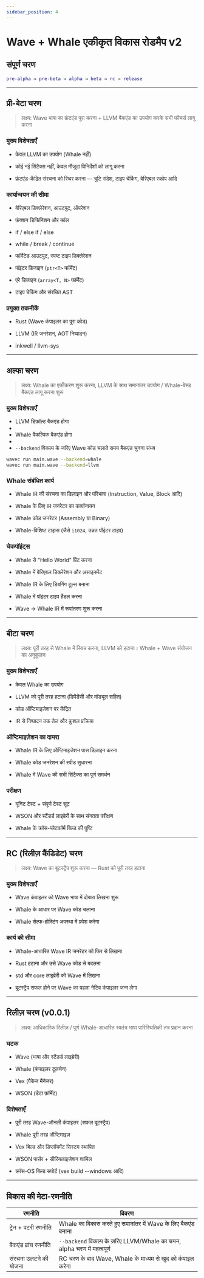 ```yaml
---
sidebar_position: 4
---
```


# Wave + Whale एकीकृत विकास रोडमैप v2

## संपूर्ण चरण

```matlab
pre-alpha → pre-beta → alpha → beta → rc → release
```

---

## प्री-बेटा चरण

> लक्ष्य: Wave भाषा का फ्रंटएंड पूरा करना + LLVM बैकएंड का उपयोग करके सभी फीचर्स लागू करना

### मुख्य विशेषताएँ
* केवल LLVM का उपयोग (Whale नहीं)

* कोई नई सिंटैक्स नहीं, केवल मौजूदा विनिर्देशों को लागू करना

* फ्रंटएंड-केंद्रित संरचना को स्थिर करना — त्रुटि संदेश, टाइप चेकिंग, वेरिएबल स्कोप आदि

### कार्यान्वयन की सीमा
* वेरिएबल डिक्लेरेशन, आउटपुट, ऑपरेशन

* फ़ंक्शन डिफिनिशन और कॉल

* if / else if / else

* while / break / continue

* फॉर्मेटेड आउटपुट, स्पष्ट टाइप डिक्लेरेशन

* पॉइंटर डिजाइन (`ptr<T>` फॉर्मेट)

* एरे डिज़ाइन (`array<T, N>` फॉर्मेट)

* टाइप चेकिंग और संरचित AST

### प्रयुक्त तकनीकें
* Rust (Wave कंपाइलर का पूरा कोड)

* LLVM (IR जनरेशन, AOT निष्पादन)

* inkwell / llvm-sys

---

## अल्फा चरण

> लक्ष्य: Whale का एकीकरण शुरू करना, LLVM के साथ समानांतर उपयोग / Whale-बेस्ड बैकएंड लागू करना शुरू

### मुख्य विशेषताएँ
* LLVM डिफ़ॉल्ट बैकएंड होगा
* 
* Whale वैकल्पिक बैकएंड होगा
* 
* `--backend` विकल्प के जरिए Wave कोड चलाते समय बैकएंड चुनना संभव

```bash
wavec run main.wave --backend=whale
wavec run main.wave --backend=llvm
```

### Whale संबंधित कार्य
* Whale IR की संरचना का डिज़ाइन और परिभाषा (Instruction, Value, Block आदि)

* Whale के लिए IR जनरेटर का कार्यान्वयन

* Whale कोड जनरेटर (Assembly या Binary)

* Whale-विशिष्ट टाइप्स (जैसे `i1024`, उन्नत पॉइंटर टाइप)

### चेकपॉइंट्स
* Whale से “Hello World” प्रिंट करना

* Whale में वेरिएबल डिक्लेरेशन और असाइनमेंट

* Whale IR के लिए डिबगिंग टूल्स बनाना

* Whale में पॉइंटर टाइप हैंडल करना

* Wave → Whale IR में रूपांतरण शुरू करना

---

## बीटा चरण

> लक्ष्य: पूरी तरह से Whale में स्विच करना, LLVM को हटाना। Whale + Wave संयोजन का अनुकूलन

### मुख्य विशेषताएँ
* केवल Whale का उपयोग

* LLVM को पूरी तरह हटाना (डिपेंडेंसी और मॉड्यूल सहित)

* कोड ऑप्टिमाइज़ेशन पर केंद्रित

* IR से निष्पादन तक तेज़ और कुशल प्रक्रिया

### ऑप्टिमाइज़ेशन का दायरा
* Whale IR के लिए ऑप्टिमाइजेशन पास डिज़ाइन करना

* Whale कोड जनरेशन की स्पीड सुधारना

* Whale में Wave की सभी सिंटैक्स का पूर्ण समर्थन

### परीक्षण
* यूनिट टेस्ट + संपूर्ण टेस्ट सूट

* WSON और स्टैंडर्ड लाइब्रेरी के साथ संगतता परीक्षण

* Whale के क्रॉस-प्लेटफॉर्म बिल्ड की पुष्टि

---

## RC (रिलीज़ कैंडिडेट) चरण

> लक्ष्य: Wave का बूटस्ट्रैप शुरू करना — Rust को पूरी तरह हटाना

### मुख्य विशेषताएँ
* Wave कंपाइलर को Wave भाषा में दोबारा लिखना शुरू

* Whale के आधार पर Wave कोड चलाना

* Whale सेल्फ-होस्टिंग अवस्था में प्रवेश करेगा

### कार्य की सीमा
* Whale-आधारित Wave IR जनरेटर को फिर से लिखना

* Rust हटाना और उसे Wave कोड से बदलना

* std और core लाइब्रेरी को Wave में लिखना

* बूटस्ट्रैप सफल होने पर Wave का पहला नेटिव कंपाइलर जन्म लेगा

---

## रिलीज़ चरण (v0.0.1)

> लक्ष्य: आधिकारिक रिलीज़ / पूर्ण Whale-आधारित स्वतंत्र भाषा पारिस्थितिकी तंत्र प्रदान करना

### घटक
* Wave (भाषा और स्टैंडर्ड लाइब्रेरी)

* Whale (कंपाइलर टूलचेन)

* Vex (पैकेज मैनेजर)

* WSON (डेटा फ़ॉर्मेट)

### विशेषताएँ
* पूरी तरह Wave-ऑनली कंपाइलर (सफल बूटस्ट्रैप)

* Whale पूरी तरह ऑप्टिमाइज़

* Vex बिल्ड और डिप्लॉयमेंट सिस्टम स्थापित

* WSON पार्सर + सीरियलाइज़ेशन शामिल

* क्रॉस-OS बिल्ड सपोर्ट (vex build --windows आदि)

---

## विकास की मेटा-रणनीति

| रणनीति                | विवरण                                                                   |
| --------------------- | ----------------------------------------------------------------------- |
| ट्रेन + पटरी रणनीति   | Whale का विकास करते हुए समानांतर में Wave के लिए बैकएंड बनाना           |
| बैकएंड ब्रांच रणनीति  | `--backend` विकल्प के ज़रिए LLVM/Whale का चयन, alpha चरण में महत्वपूर्ण |
| संरचना उलटने की योजना | RC चरण के बाद Wave, Whale के माध्यम से खुद को कंपाइल करेगा              |
